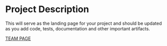 # Project Description

This will serve as the landing page for your project and should be updated as you add code, tests, documentation and other important artifacts.

[TEAM PAGE](admin/team.md)
